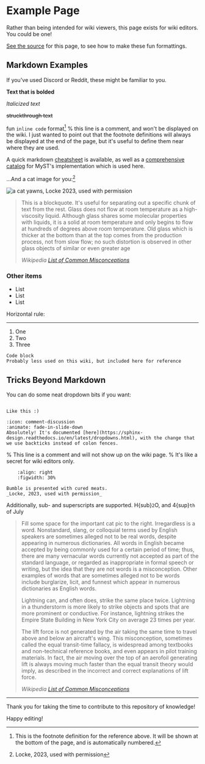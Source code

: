 # Example Page

Rather than being intended for wiki viewers, this page exists for wiki editors. You could be one!

[See the source](https://github.com/observational-dev/oawiki/blob/main/src/other/examplepage.md?plain=1) for this page, to see how to make these fun formattings.

## Markdown Examples

If you've used Discord or Reddit, these might be familiar to you.

**Text that is bolded**

_Italicized text_

~~struckthrough text~~

fun `inline code` format[^myref]
% this line is a comment, and won't be displayed on the wiki. I just wanted to point out that the footnote definitions will always be displayed at the end of the page, but it's useful to define them near where they are used.

[^myref]: This is the footnote definition for the reference above. It will be shown at the bottom of the page, and is automatically numbered.

A quick markdown [cheatsheet](https://commonmark.org/help/) is available, as well as a [comprehensive catalog](https://myst-parser.readthedocs.io/en/latest/syntax/typography.html#syntax-core) for MyST's implementation which is used here.

...And a cat image for you:[^catref]
[^catref]: Locke, 2023, used with permission

![a cat yawns, Locke 2023, used with permission](https://cdn.discordapp.com/attachments/514888013533151253/1157127122570190998/PXL_20230929_012816945.PORTRAIT.jpg?ex=66a2fc1c&is=66a1aa9c&hm=141f82a0e26e4591dd3f55e826a33cb7bb14ced4bcb63aa176c4f8c36d65b0b8&)

> This is a blockquote. It's useful for separating out a specific chunk of text from the rest. Glass does not flow at room temperature as a high-viscosity liquid. Although glass shares some molecular properties with liquids, it is a solid at room temperature and only begins to flow at hundreds of degrees above room temperature. Old glass which is thicker at the bottom than at the top comes from the production process, not from slow flow; no such distortion is observed in other glass objects of similar or even greater age
>
> _Wikipedia [List of Common Misconceptions](https://en.m.wikipedia.org/wiki/List_of_common_misconceptions)_

### Other items

- List
- List
- List

Horizontal rule:

---

1. One
2. Two
3. Three

```
Code block
Probably less used on this wiki, but included here for reference
```

## Tricks Beyond Markdown

You can do some neat dropdown bits if you want:

```{dropdown} What does a dropdown look like?

Like this :)

```

```{dropdown} That's cool, can you do another, fancier one?
:icon: comment-discussion
:animate: fade-in-slide-down
Absolutely! It's documented [here](https://sphinx-design.readthedocs.io/en/latest/dropdowns.html), with the change that we use backticks instead of colon fences.
```

% This line is a comment and will not show up on the wiki page.
% It's like a secret for wiki editors only.

```{figure} https://cdn.discordapp.com/attachments/514888013533151253/1125231069092913153/PXL_20230703_010350269.PORTRAIT.ORIGINAL.jpg?ex=66a2f698&is=66a1a518&hm=a7bd6de2559e93c75336924b315173b1b77c7d9434d30d261d8f1dcf70ba1900&
    :align: right
    :figwidth: 30%

Bumble is presented with cured meats.
_Locke, 2023, used with permission_
```

Additionally, sub- and superscripts are supported. H{sub}`2`O, and 4{sup}`th` of July

> Fill some space for the important cat pic to the right. Irregardless is a word. Nonstandard, slang, or colloquial terms used by English speakers are sometimes alleged not to be real words, despite appearing in numerous dictionaries. All words in English became accepted by being commonly used for a certain period of time; thus, there are many vernacular words currently not accepted as part of the standard language, or regarded as inappropriate in formal speech or writing, but the idea that they are not words is a misconception. Other examples of words that are sometimes alleged not to be words include burglarize, licit, and funnest which appear in numerous dictionaries as English words.
>
> Lightning can, and often does, strike the same place twice. Lightning in a thunderstorm is more likely to strike objects and spots that are more prominent or conductive. For instance, lightning strikes the Empire State Building in New York City on average 23 times per year.
>
> The lift force is not generated by the air taking the same time to travel above and below an aircraft's wing. This misconception, sometimes called the equal transit-time fallacy, is widespread among textbooks and non-technical reference books, and even appears in pilot training materials. In fact, the air moving over the top of an aerofoil generating lift is always moving much faster than the equal transit theory would imply, as described in the incorrect and correct explanations of lift force.
>
> _Wikipedia [List of Common Misconceptions](https://en.m.wikipedia.org/wiki/List_of_common_misconceptions)_

---

Thank you for taking the time to contribute to this repository of knowledge!

Happy editing!
